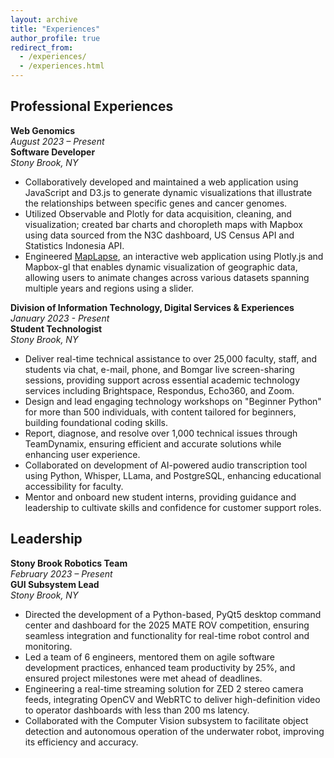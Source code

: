 ```yaml
---
layout: archive
title: "Experiences"
author_profile: true
redirect_from: 
  - /experiences/
  - /experiences.html
---
```


## Professional Experiences

**Web Genomics** \
_August 2023 – Present_ \
**Software Developer** \
_Stony Brook, NY_
* Collaboratively developed and maintained a web application using JavaScript and D3.js to generate dynamic visualizations that illustrate the
relationships between specific genes and cancer genomes.
* Utilized Observable and Plotly for data acquisition, cleaning, and visualization; created bar charts and choropleth maps with Mapbox using
data sourced from the N3C dashboard, US Census API and Statistics Indonesia API.
* Engineered [MapLapse](https://gteref.github.io/maplapse-js/), an interactive web application using Plotly.js and Mapbox-gl that enables dynamic visualization of geographic data,
allowing users to animate changes across various datasets spanning multiple years and regions using a slider.

**Division of Information Technology, Digital Services & Experiences** \
_January 2023 - Present_ \
**Student Technologist** \
_Stony Brook, NY_
* Deliver real-time technical assistance to over 25,000 faculty, staff, and students via chat, e-mail, phone, and Bomgar live screen-sharing
sessions, providing support across essential academic technology services including Brightspace, Respondus, Echo360, and Zoom.
* Design and lead engaging technology workshops on "Beginner Python" for more than 500 individuals, with content tailored for beginners,
building foundational coding skills.
* Report, diagnose, and resolve over 1,000 technical issues through TeamDynamix, ensuring efficient and accurate solutions while enhancing
user experience.
* Collaborated on development of AI-powered audio transcription tool using Python, Whisper, LLama, and PostgreSQL, enhancing educational
accessibility for faculty.
* Mentor and onboard new student interns, providing guidance and leadership to cultivate skills and confidence for customer support roles.

## Leadership

**Stony Brook Robotics Team** \
_February 2023 – Present_ \
**GUI Subsystem Lead** \
_Stony Brook, NY_
* Directed the development of a Python-based, PyQt5 desktop command center and dashboard for the 2025 MATE ROV competition, ensuring
seamless integration and functionality for real-time robot control and monitoring.
* Led a team of 6 engineers, mentored them on agile software development practices, enhanced team productivity by 25%, and ensured project
milestones were met ahead of deadlines.
* Engineering a real-time streaming solution for ZED 2 stereo camera feeds, integrating OpenCV and WebRTC to deliver high-definition video to
operator dashboards with less than 200 ms latency.
* Collaborated with the Computer Vision subsystem to facilitate object detection and autonomous operation of the underwater robot, improving
its efficiency and accuracy.